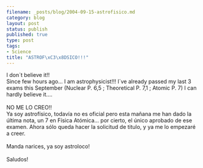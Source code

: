 ```yaml
--- 
filename: _posts/blog/2004-09-15-astrofisico.md
category: blog
layout: post
status: publish
published: true
type: post
tags: 
- Science
title: "ASTROF\xC3\x8DSICO!!!"
---
```

I don´t believe it!!
<br />Since few hours ago... I am astrophysicist!!! I´ve already passed my last 3 exams this September (Nuclear P. 6,5 ; Theoretical P. 7,1 ; Atomic P. 7) I can hardly believe it....
<br />
<br />NO ME LO CREO!!
<br />Ya soy astrofísico, todavía no es oficial pero esta mañana me han dado la última nota, un 7 en Física Atómica... por cierto, el único aprobado de ese examen. Ahora sólo queda hacer la solicitud de titulo, y ya me lo empezaré a creer.
<br />
<br />Manda narices, ya soy astroloco!
<br />
<br />Saludos!
<br />
